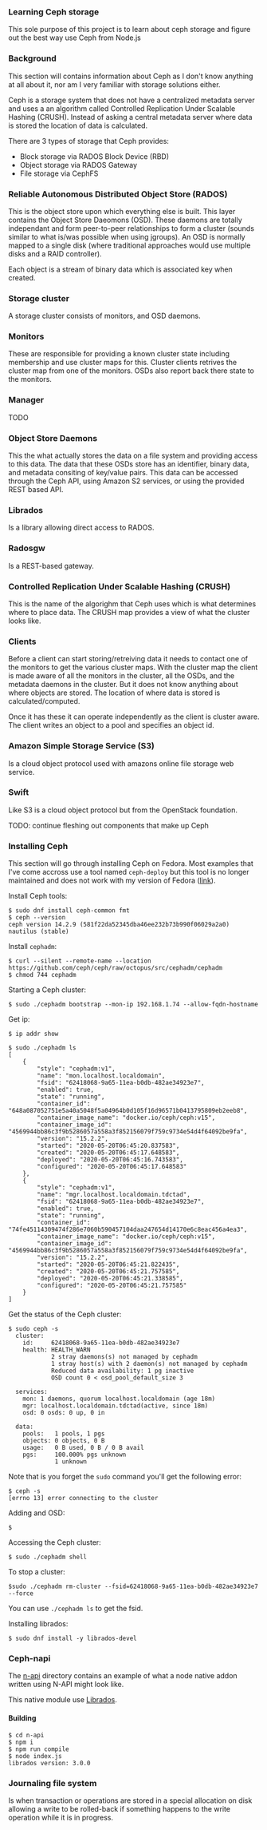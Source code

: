 ### Learning Ceph storage
This sole purpose of this project is to learn about ceph storage and figure out
the best way use Ceph from Node.js

### Background
This section will contains information about Ceph as I don't know anything at
all about it, nor am I very familiar with storage solutions either.

Ceph is a storage system that does not have a centralized metadata server and
uses a an algorithm called Controlled Replication Under Scalable Hashing (CRUSH).
Instead of asking a central metadata server where data is stored the location
of data is calculated.

There are 3 types of storage that Ceph provides:
* Block storage via RADOS Block Device (RBD)
* Object storage via RADOS Gateway
* File storage via CephFS

### Reliable Autonomous Distributed Object Store (RADOS)
This is the object store upon which everything else is built. This layer contains
the Object Store Daeomons (OSD). These daemons are totally independant and form
peer-to-peer relationships to form a cluster (sounds similar to what is/was
possible when using jgroups).
An OSD is normally mapped to a single disk (where traditional approaches would
use multiple disks and a RAID controller).

Each object is a stream of binary data which is associated key when created.

### Storage cluster
A storage cluster consists of monitors, and OSD daemons.

### Monitors
These are responsible for providing a known cluster state including membership
and use cluster maps for this. Cluster clients retrives the cluster map from one
of the monitors.
OSDs also report back there state to the monitors.

### Manager
TODO

### Object Store Daemons
This the what actually stores the data on a file system and providing access to
this data. The data that these OSDs store has an identifier, binary data, and
metadata consiting of key/value pairs.
This data can be accessed through the Ceph API, using Amazon S2 services,
or using the provided REST based API.


### Librados
Is a library allowing direct access to RADOS.

### Radosgw
Is a REST-based gateway.

### Controlled Replication Under Scalable Hashing (CRUSH)
This is the name of the algorighm that Ceph uses which is what determines where
to place data. The CRUSH map provides a view of what the cluster looks like.


### Clients
Before a client can start storing/retreiving data it needs to contact one of
the monitors to get the various cluster maps. With the cluster map the client is
made aware of all the monitors in the cluster, all the OSDs, and the metadata
daemons in the cluster. But it does not know anything about where objects are
stored. The location of where data is stored is calculated/computed.

Once it has these it can operate independently as the client is cluster aware.
The client writes an object to a pool and specifies an object id.


### Amazon Simple Storage Service (S3)
Is a cloud object protocol used with amazons online file storage web service.

### Swift
Like S3 is a cloud object protocol but from the OpenStack foundation.

TODO: continue fleshing out components that make up Ceph

### Installing Ceph
This section will go through installing Ceph on Fedora. Most examples that I've
come accross use a tool named `ceph-deploy` but this tool is no longer maintained
and does not work with my version of Fedora ([link](https://ceph.io/ceph-management/introducing-cephadm/)).

Install Ceph tools:
```console
$ sudo dnf install ceph-common fmt
$ ceph --version
ceph version 14.2.9 (581f22da52345dba46ee232b73b990f06029a2a0) nautilus (stable)
```

Install `cephadm`:
```console
$ curl --silent --remote-name --location https://github.com/ceph/ceph/raw/octopus/src/cephadm/cephadm
$ chmod 744 cephadm
```

Starting a Ceph cluster:
```console
$ sudo ./cephadm bootstrap --mon-ip 192.168.1.74 --allow-fqdn-hostname
```

Get ip:
```console
$ ip addr show
```

```console
$ sudo ./cephadm ls
[
    {
        "style": "cephadm:v1",
        "name": "mon.localhost.localdomain",
        "fsid": "62418068-9a65-11ea-b0db-482ae34923e7",
        "enabled": true,
        "state": "running",
        "container_id": "648a087052751e5a40a5048f5a04964b0d105f16d96571b0413795809eb2eeb8",
        "container_image_name": "docker.io/ceph/ceph:v15",
        "container_image_id": "4569944bb86c3f9b5286057a558a3f852156079f759c9734e54d4f64092be9fa",
        "version": "15.2.2",
        "started": "2020-05-20T06:45:20.837583",
        "created": "2020-05-20T06:45:17.648583",
        "deployed": "2020-05-20T06:45:16.743583",
        "configured": "2020-05-20T06:45:17.648583"
    },
    {
        "style": "cephadm:v1",
        "name": "mgr.localhost.localdomain.tdctad",
        "fsid": "62418068-9a65-11ea-b0db-482ae34923e7",
        "enabled": true,
        "state": "running",
        "container_id": "74fe45114309474f286e7060b590457104daa247654d14170e6c8eac456a4ea3",
        "container_image_name": "docker.io/ceph/ceph:v15",
        "container_image_id": "4569944bb86c3f9b5286057a558a3f852156079f759c9734e54d4f64092be9fa",
        "version": "15.2.2",
        "started": "2020-05-20T06:45:21.822435",
        "created": "2020-05-20T06:45:21.757585",
        "deployed": "2020-05-20T06:45:21.338585",
        "configured": "2020-05-20T06:45:21.757585"
    }
]
```

Get the status of the Ceph cluster:
```console
$ sudo ceph -s
  cluster:
    id:     62418068-9a65-11ea-b0db-482ae34923e7
    health: HEALTH_WARN
            2 stray daemons(s) not managed by cephadm
            1 stray host(s) with 2 daemon(s) not managed by cephadm
            Reduced data availability: 1 pg inactive
            OSD count 0 < osd_pool_default_size 3
 
  services:
    mon: 1 daemons, quorum localhost.localdomain (age 18m)
    mgr: localhost.localdomain.tdctad(active, since 18m)
    osd: 0 osds: 0 up, 0 in
 
  data:
    pools:   1 pools, 1 pgs
    objects: 0 objects, 0 B
    usage:   0 B used, 0 B / 0 B avail
    pgs:     100.000% pgs unknown
             1 unknown
```
Note that is you forget the `sudo` command you'll get the following error:
```console
$ ceph -s
[errno 13] error connecting to the cluster
```

Adding and OSD:
```console
$
```

Accessing the Ceph cluster:
```console
$ sudo ./cephadm shell
```

To stop a cluster:
```
$sudo ./cephadm rm-cluster --fsid=62418068-9a65-11ea-b0db-482ae34923e7 --force
```
You can use `./cephadm ls` to get the fsid.


Installing librados:
```console
$ sudo dnf install -y librados-devel
```

### Ceph-napi
The [n-api](./n-api) directory contains an example of what a node native addon
written using N-API might look like.

This native module use [Librados](https://docs.ceph.com/docs/master/rados/api/librados/).


#### Building
```console
$ cd n-api
$ npm i
$ npm run compile
$ node index.js
librados version: 3.0.0
```

### Journaling file system
Is when transaction or operations are stored in a special allocation on disk
allowing a write to be rolled-back if something happens to the write operation
while it is in progress.
